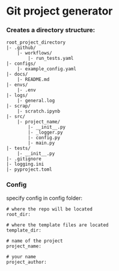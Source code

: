 # Git project generator
### Creates a directory structure:
```
root_project_directory
|- .github/
    |- workflows/
        |- run_tests.yaml
|- configs/
    |- example_config.yaml
|- docs/
    |- README.md
|- envs/
    |- .env
|- logs/
    |- general.log
|- scrap/
    |- scratch.ipynb
|- src/
    |- project_name/
        |- __init__.py
        |- _logger.py
        |- config.py
        |- main.py
|- tests/
    |- __init__.py
|- .gitignore
|- logging.ini
|- pyproject.toml
```

### Config
specify config in config folder:
```
# where the repo will be located
root_dir: 

# where the template files are located
template_dir: 

# name of the project
project_name: 

# your name
project_author: 
```
